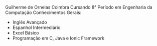Guilherme de Ornelas Coimbra
Cursando 8° Período em Engenharia da Computação
Conhecimentos Gerais:
- Inglês Avançado
- Espanhol Intermediário
- Excel Básico
- Programação em C, Java e Ionic Framework

